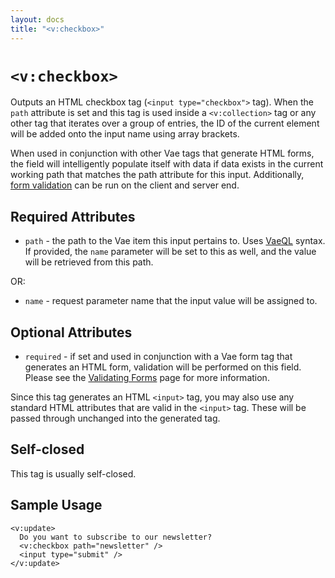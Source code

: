```yaml
---
layout: docs
title: "<v:checkbox>"
---
```


# `<v:checkbox>`

Outputs an HTML checkbox tag (`<input type="checkbox">` tag). When the
`path` attribute is set and this tag is used inside a `<v:collection>`
tag or any other tag that iterates over a group of entries, the ID of
the current element will be added onto the input name using array
brackets.

When used in conjunction with other Vae tags that generate HTML forms,
the field will intelligently populate itself with data if data exists in
the current working path that matches the path attribute for this input.
Additionally, [form validation](#vaeml_form_validation) can be run on
the client and server end.

## Required Attributes

-   `path` - the path to the Vae item this input pertains to. Uses
    [VaeQL](#vaeql) syntax. If provided, the `name` parameter will be
    set to this as well, and the value will be retrieved from this path.

OR:

-   `name` - request parameter name that the input value will be
    assigned to.

## Optional Attributes

-   `required` - if set and used in conjunction with a Vae form tag that
    generates an HTML form, validation will be performed on this field.
    Please see the [Validating Forms](#vaeml_form_validation) page for
    more information.

Since this tag generates an HTML `<input>` tag, you may also use any
standard HTML attributes that are valid in the `<input>` tag. These will
be passed through unchanged into the generated tag.

## Self-closed

This tag is usually self-closed.

## Sample Usage

    <v:update>
      Do you want to subscribe to our newsletter?
      <v:checkbox path="newsletter" />
      <input type="submit" />
    </v:update>

